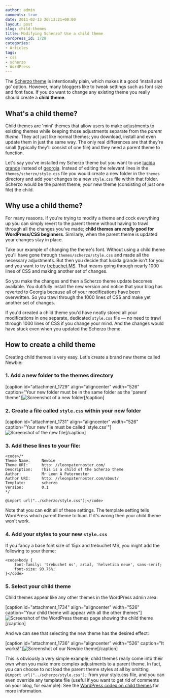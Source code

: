 ```yaml
---
author: admin
comments: true
date: 2011-02-13 20:13:21+00:00
layout: post
slug: child-themes
title: Modifying Scherzo? Use a child theme
wordpress_id: 1728
categories:
- Articles
tags:
- css
- scherzo
- WordPress
---
```


The [Scherzo theme](http://wordpress.org/extend/themes/scherzo) is intentionally plain, which makes it a good ‘install and go’ option. However, many bloggers like to tweak settings such as font size and font face. If you do want to change any existing theme you really should create a **child theme**.


## What's a child theme?


Child themes are 'mini' themes that allow users to make adjustments to existing themes while keeping those adjustments separate from the _parent theme_. They act just like normal themes; you download, install and even update them in just the same way. The only real differences are that they're small (typically they'll consist of one file) and they need a parent theme to function.

Let's say you've installed my Scherzo theme but you want to use [lucida grande](http://en.wikipedia.org/wiki/Lucida_Grande) instead of [georgia](http://en.wikipedia.org/wiki/Georgia_(typeface)). Instead of editing the relevant lines in the `themes/scherzo/style.css` file you would create a new folder in the `themes` directory and add your changes to a new `style.css` file within that folder. Scherzo would be the parent theme, your new theme (consisting of just one file) the child.


## Why use a child theme?


For many reasons. If you're trying to modify a theme and cock everything up you can simply revert to the parent theme without having to trawl through all the changes you've made; **child themes are _really_ good for WordPress/CSS beginners**. Similarly, when the parent theme is updated your changes stay in place.

Take our example of changing the theme's font. Without using a child theme you'll have gone through `themes/scherzo/style.css` and made all the necessary adjustments. But then you decide that lucida grande isn't for you and you want to try [trebuchet MS](http://en.wikipedia.org/wiki/Trebuchet_MS). That means going through nearly 1000 lines of CSS and making another set of changes.

So you make the changes and then a Scherzo theme update becomes available. You dutifully install the new version and notice that your blog has reverted to Georgia because all of your modifications have been overwritten. So you trawl through the 1000 lines of CSS and make yet another set of changes.

If you'd created a child theme you'd have neatly stored all your modifications in one separate, dedicated `style.css` file — no need to trawl through 1000 lines of CSS if you change your mind. And the changes would have stuck even when you updated the Scherzo theme.


## How to create a child theme


Creating child themes is very easy. Let's create a brand new theme called Newbie:


### 1. Add a new folder to the themes directory


[caption id="attachment_1729" align="aligncenter" width="526" caption="Your new folder must be in the same folder as the 'parent' theme"]![Screenshot of a new folder](http://leonpaternoster.com/wp-content/uploads/2011/02/folder.jpg)[/caption]


### 2. Create a file called `style.css` within your new folder


[caption id="attachment_1731" align="aligncenter" width="526" caption="Your new file must be called 'style.css'"]![Screenshot of the new file](http://leonpaternoster.com/wp-content/uploads/2011/02/file1.jpg)[/caption]


### 3. Add these lines to your file:



    
    <code>/*
    Theme Name:     Newbie
    Theme URI:      http: //leonpaternoster.com/
    Description:    This is a child of the Scherzo theme
    Author:         Mr Leon A Paternoster
    Author URI:     http: //leonpaternoster.com/about/
    Template:       scherzo
    Version:        0.1
    */
    
    @import url("../scherzo/style.css");</code>


Note that you can edit all of these settings. The template setting tells WordPress which parent theme to load. If it's wrong then your child theme won't work.


### 4. Add your styles to your new `style.css`


If you fancy a base font size of 15px and trebuchet MS, you might add the following to your theme:

    
    <code>body {
    	font-family: 'trebuchet ms', arial, 'helvetica neue', sans-serif;
    	font-size: 93.75%;
    }</code>




### 5. Select your child theme


Child themes appear like any other themes in the WordPress admin area:

[caption id="attachment_1734" align="aligncenter" width="526" caption="Your child theme will appear with all the other themes"]![Screenshot of the WordPress themes page showing the child theme](http://leonpaternoster.com/wp-content/uploads/2011/02/admin.jpg)[/caption]

And we can see that selecting the new theme has the desired effect:

[caption id="attachment_1736" align="aligncenter" width="526" caption="It works!"]![Screenshot of our Newbie theme](http://leonpaternoster.com/wp-content/uploads/2011/02/new-theme1.jpg)[/caption]

This is obviously a very simple example; child themes really come into their own when you make more complex adjustments to a parent theme. In fact, you can choose to not load the parent theme styles at all by omitting `@import url("../scherzo/style.css");` from your style.css file, and you can even override any template file (useful if you want to get rid of comments on your blog, for example). See the [WordPress codex on child themes](http://codex.wordpress.org/Child_Themes) for more information.
